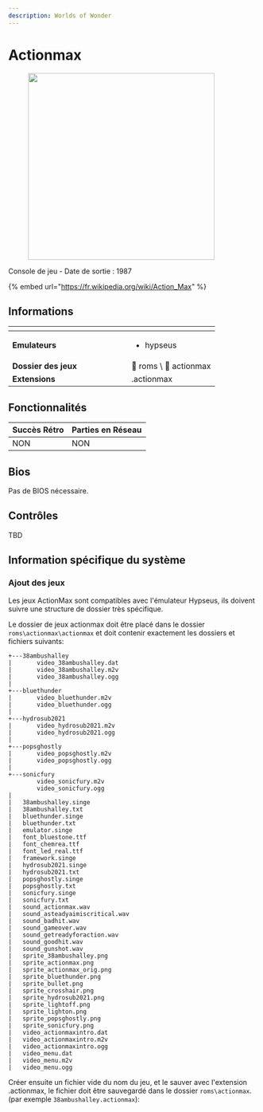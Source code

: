 ```yaml
---
description: Worlds of Wonder
---
```


# Actionmax

<div align="left">

<figure><img src="https://raw.githubusercontent.com/fabricecaruso/es-theme-carbon/91d85c7849cc550b0cac4e75cb8e0923d3b61b5e/art/logos/actionmax.svg" alt="" width="375"><figcaption></figcaption></figure>

</div>

Console de jeu - Date de sortie : 1987

{% embed url="https://fr.wikipedia.org/wiki/Action_Max" %}

## Informations

<table data-header-hidden><thead><tr><th width="224"></th><th></th></tr></thead><tbody><tr><td><strong>Emulateurs</strong></td><td><ul><li>hypseus</li></ul></td></tr><tr><td><strong>Dossier des jeux</strong></td><td><span data-gb-custom-inline data-tag="emoji" data-code="1f4c2">📂</span> roms \ <span data-gb-custom-inline data-tag="emoji" data-code="1f4c2">📂</span> actionmax</td></tr><tr><td><strong>Extensions</strong></td><td>.actionmax</td></tr></tbody></table>

## Fonctionnalités

| Succès Rétro | Parties en Réseau |
| ------------ | ----------------- |
| NON          | NON               |

## Bios

Pas de BIOS nécessaire.

## Contrôles

TBD

## Information spécifique du système

### Ajout des jeux

Les jeux ActionMax sont compatibles avec l'émulateur Hypseus, ils doivent suivre une structure de dossier très spécifique.

Le dossier de jeux actionmax doit être placé dans le dossier `roms\actionmax\actionmax` et doit contenir exactement les dossiers et fichiers suivants:

```
+---38ambushalley
|       video_38ambushalley.dat
|       video_38ambushalley.m2v
|       video_38ambushalley.ogg
|       
+---bluethunder
|       video_bluethunder.m2v
|       video_bluethunder.ogg
|       
+---hydrosub2021
|       video_hydrosub2021.m2v
|       video_hydrosub2021.ogg
|       
+---popsghostly
|       video_popsghostly.m2v
|       video_popsghostly.ogg
|       
+---sonicfury
        video_sonicfury.m2v
        video_sonicfury.ogg
|
|   38ambushalley.singe
|   38ambushalley.txt
|   bluethunder.singe
|   bluethunder.txt
|   emulator.singe
|   font_bluestone.ttf
|   font_chemrea.ttf
|   font_led_real.ttf
|   framework.singe
|   hydrosub2021.singe
|   hydrosub2021.txt
|   popsghostly.singe
|   popsghostly.txt
|   sonicfury.singe
|   sonicfury.txt
|   sound_actionmax.wav
|   sound_asteadyaimiscritical.wav
|   sound_badhit.wav
|   sound_gameover.wav
|   sound_getreadyforaction.wav
|   sound_goodhit.wav
|   sound_gunshot.wav
|   sprite_38ambushalley.png
|   sprite_actionmax.png
|   sprite_actionmax_orig.png
|   sprite_bluethunder.png
|   sprite_bullet.png
|   sprite_crosshair.png
|   sprite_hydrosub2021.png
|   sprite_lightoff.png
|   sprite_lighton.png
|   sprite_popsghostly.png
|   sprite_sonicfury.png
|   video_actionmaxintro.dat
|   video_actionmaxintro.m2v
|   video_actionmaxintro.ogg
|   video_menu.dat
|   video_menu.m2v
|   video_menu.ogg
```

Créer ensuite un fichier vide du nom du jeu, et le sauver avec l'extension .actionmax, le fichier doit être sauvegardé dans le dossier `roms\actionmax`. (par exemple `38ambushalley.actionmax`):

<div align="left">

<figure><img src="https://i.imgur.com/8fjPzCf.png" alt=""><figcaption></figcaption></figure>

</div>
